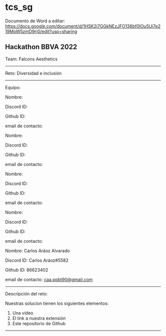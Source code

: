 # tcs_sg

Documento de Word a editar: https://docs.google.com/document/d/1HSK2j7GGkNEzJFO136bf0lOu5Ui7e219MoW5zmD9rj0/edit?usp=sharing

Hackathon BBVA 2022
--------------------------------------------------------------------------------------------------
Team: Falcons Aesthetics 

--------------------------------------------------------------------------------------------------
Reto: Diversidad e inclusión


--------------------------------------------------------------------------------------------------
Equipo:


Nombre: 

Discord ID: 

Github ID: 

email de contacto: 



Nombre: 

Discord ID: 

Github ID: 

email de contacto: 



Nombre: 

Discord ID: 

Github ID: 

email de contacto: 




Nombre: 

Discord ID: 

Github ID: 

email de contacto: 



Nombre: Carlos Aráoz Alvarado

Discord ID: Carlos Aráoz#5582

Github ID: 86623402

email de contacto: caa.ppbt90@gmail.com





--------------------------------------------------------------------------------------------------
Descripción del reto:

Nuestras solucion tienen los siguientes elementos:

1) Una vídeo 
2) El link a nuestra extensión 
3) Este repositorio de Github 




--------------------------------------------------------------------------------------------------
